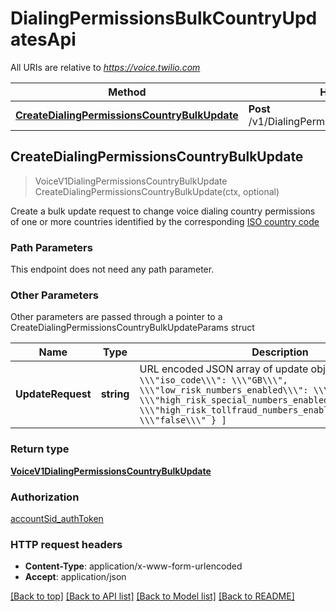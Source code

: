 # DialingPermissionsBulkCountryUpdatesApi

All URIs are relative to *https://voice.twilio.com*

Method | HTTP request | Description
------------- | ------------- | -------------
[**CreateDialingPermissionsCountryBulkUpdate**](DialingPermissionsBulkCountryUpdatesApi.md#CreateDialingPermissionsCountryBulkUpdate) | **Post** /v1/DialingPermissions/BulkCountryUpdates | 



## CreateDialingPermissionsCountryBulkUpdate

> VoiceV1DialingPermissionsCountryBulkUpdate CreateDialingPermissionsCountryBulkUpdate(ctx, optional)



Create a bulk update request to change voice dialing country permissions of one or more countries identified by the corresponding [ISO country code](https://en.wikipedia.org/wiki/ISO_3166-1_alpha-2)

### Path Parameters

This endpoint does not need any path parameter.

### Other Parameters

Other parameters are passed through a pointer to a CreateDialingPermissionsCountryBulkUpdateParams struct


Name | Type | Description
------------- | ------------- | -------------
**UpdateRequest** | **string** | URL encoded JSON array of update objects. example : `[ { \\\"iso_code\\\": \\\"GB\\\", \\\"low_risk_numbers_enabled\\\": \\\"true\\\", \\\"high_risk_special_numbers_enabled\\\":\\\"true\\\", \\\"high_risk_tollfraud_numbers_enabled\\\": \\\"false\\\" } ]`

### Return type

[**VoiceV1DialingPermissionsCountryBulkUpdate**](VoiceV1DialingPermissionsCountryBulkUpdate.md)

### Authorization

[accountSid_authToken](../README.md#accountSid_authToken)

### HTTP request headers

- **Content-Type**: application/x-www-form-urlencoded
- **Accept**: application/json

[[Back to top]](#) [[Back to API list]](../README.md#documentation-for-api-endpoints)
[[Back to Model list]](../README.md#documentation-for-models)
[[Back to README]](../README.md)

